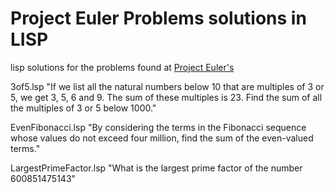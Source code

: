 # Project Euler Problems solutions in LISP
lisp solutions for the problems found at [Project Euler's ](https://projecteuler.net/about)

3of5.lsp
"If we list all the natural numbers below 10 that are multiples of 3 or 5, we get 3, 5, 6 and 9. The sum of these multiples is 23.
Find the sum of all the multiples of 3 or 5 below 1000."

EvenFibonacci.lsp
"By considering the terms in the Fibonacci sequence whose values do not exceed four million, find the sum of the even-valued terms."

LargestPrimeFactor.lsp
"What is the largest prime factor of the number 600851475143"
